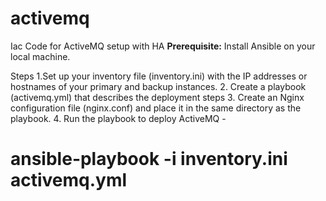 # activemq
Iac Code for ActiveMQ setup with HA
**Prerequisite:**
Install Ansible on your local machine.

Steps
1.Set up your inventory file (inventory.ini) with the IP addresses or hostnames of your primary and backup instances.
2. Create a playbook (activemq.yml) that describes the deployment steps
3. Create an Nginx configuration file (nginx.conf) and place it in the same directory as the playbook.
4. Run the playbook to deploy ActiveMQ - 
# ansible-playbook -i inventory.ini activemq.yml

